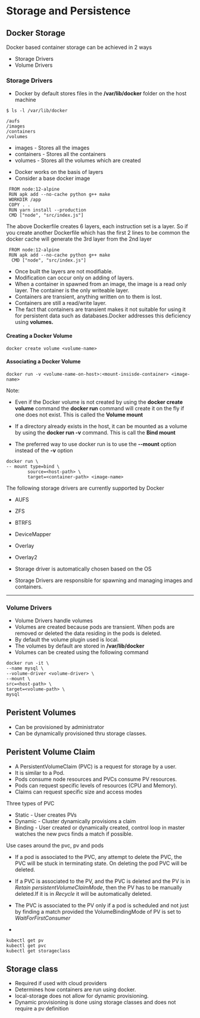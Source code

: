 # Storage and Persistence

## Docker Storage

Docker based container storage can be achieved in 2 ways

* Storage Drivers
* Volume Drivers

### Storage Drivers

* Docker by default stores files in the **/var/lib/docker** folder on the host machine
  
```
$ ls -l /var/lib/docker

/aufs
/images
/containers
/volumes

```
- images - Stores all the images
- containers - Stores all the containers 
- volumes - Stores all the volumes which are created

* Docker works on the basis of layers
* Consider a base docker image 

```
 FROM node:12-alpine
 RUN apk add --no-cache python g++ make
 WORKDIR /app
 COPY . .
 RUN yarn install --production
 CMD ["node", "src/index.js"]
```

The above Dockerfile creates 6 layers, each instruction set is a layer. So if you create another Dockerfile which has the first 2 lines to be common the docker cache will generate the 3rd layer from the 2nd layer

```
 FROM node:12-alpine
 RUN apk add --no-cache python g++ make
  CMD ["node", "src/index.js"]
```

* Once built the layers are not modifiable.
* Modification can occur only on adding of layers.
* When a container in spawned from an image, the image is a read only layer. The container is the only writeable layer. 
* Containers are transient, anything written on to them is lost.
* Containers are still a read/write layer.
* The fact that containers are transient makes it not suitable for using it for persistent data such as databases.Docker addresses this deficiency using **volumes.**

#### Creating a Docker Volume

```
docker create volume <volume-name>
```

#### Associating a Docker Volume

```
docker run -v <volume-name-on-host>:<mount-insisde-container> <image-name>
```

Note:

-  Even if the Docker volume is not created by using the **docker create volume** command the **docker run** command will create it on the fly if one does not exist. This is called the **Volume mount**
  
-  If a directory already exists in the host, it can be mounted as a volume by using the **docker run -v** command. This is call the **Bind mount**

- The preferred way to use docker run is to use the **--mount** option instead of the **-v** option

```
docker run \
-- mount type=bind \
        source=<host-path> \
        target=<container-path> <image-name>
```

The following storage drivers are currently supported by Docker

* AUFS
* ZFS
* BTRFS
* DeviceMapper
* Overlay
* Overlay2

* Storage driver is automatically chosen based on the OS
* Storage Drivers are responsible for spawning and managing images and containers.
---

### Volume Drivers

* Volume Drivers handle volumes
* Volumes are created because pods are transient. When pods are removed or deleted the data residing in the pods is deleted.
* By default the volume plugin used is local.
* The volumes by default are stored in **/var/lib/docker**
* Volumes can be created using the following command
```
docker run -it \
--name mysql \
--volume-driver <volume-driver> \
--mount \
src=<host-path> \
target=<volume-path> \
mysql
```

## Peristent Volumes

* Can be provisioned by administrator
* Can be dynamically provisioned thru storage classes.
  

## Peristent Volume Claim

* A PersistentVolumeClaim (PVC) is a request for storage by a user. 
* It is similar to a Pod. 
* Pods consume node resources and PVCs consume PV resources. 
* Pods can request specific levels of resources (CPU and Memory). 
* Claims can request specific size and access modes

Three types of PVC

* Static - User creates PVs 
* Dynamic - Cluster dynamically provisions a claim
* Binding - User created or dynamically created, control loop in master watches the new pvcs finds a match if possible.

Use cases around the pvc, pv and pods

- If a pod is associated to the PVC, any attempt to delete the PVC, the PVC will be stuck in terminating state. On deleting the pod PVC will be deleted.
 
- If a PVC is associated to the PV, and the PVC is deleted and the PV is in *Retain* *persistentVolumeClaimMode*, then the PV has to be manually deleted.If it is in *Recycle* it will be automatically deleted.

- The PVC is associated to the PV only if a pod is scheduled and not just by finding a match provided the VolumeBindingMode of PV is set to *WaitForFirstConsumer*
- 
```
kubectl get pv
kubectl get pvc
kubectl get storageclass
```

## Storage class

- Required if used with cloud providers
- Determines how containers are run using docker.
- local-storage does not allow for dynamic provisioning.
- Dynamic provisioning is done using storage classes and does not require a pv definition